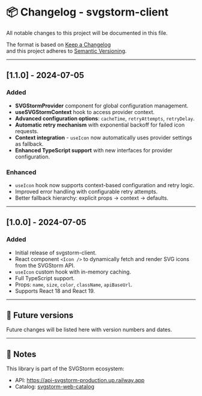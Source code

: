 # 📦 Changelog - svgstorm-client

All notable changes to this project will be documented in this file.

The format is based on [Keep a Changelog](https://keepachangelog.com/en/1.0.0/)  
and this project adheres to [Semantic Versioning](https://semver.org/spec/v2.0.0.html).

---

## [1.1.0] - 2024-07-05

### Added

- **SVGStormProvider** component for global configuration management.
- **useSVGStormContext** hook to access provider context.
- **Advanced configuration options**: `cacheTime`, `retryAttempts`, `retryDelay`.
- **Automatic retry mechanism** with exponential backoff for failed icon requests.
- **Context integration** - `useIcon` now automatically uses provider settings as fallback.
- **Enhanced TypeScript support** with new interfaces for provider configuration.

### Enhanced

- `useIcon` hook now supports context-based configuration and retry logic.
- Improved error handling with configurable retry attempts.
- Better fallback hierarchy: explicit props → context → defaults.

---

## [1.0.0] - 2024-07-05

### Added

- Initial release of svgstorm-client.
- React component `<Icon />` to dynamically fetch and render SVG icons from the SVGStorm API.
- `useIcon` custom hook with in-memory caching.
- Full TypeScript support.
- Props: `name`, `size`, `color`, `className`, `apiBaseUrl`.
- Supports React 18 and React 19.

---

## 📄 Future versions

Future changes will be listed here with version numbers and dates.

---

## 📌 Notes

This library is part of the SVGStorm ecosystem:

- API: https://api-svgstorm-production.up.railway.app
- Catalog: [svgstorm-web-catalog](https://github.com/imamultidev/svgstorm-web-catalog)
